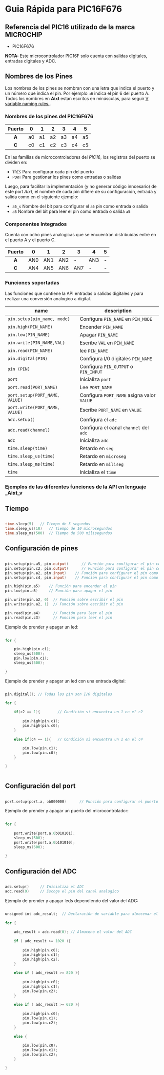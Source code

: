 # Guia Rápida para PIC16F676
## Referencia del PIC16 utilizado de la marca MICROCHIP
- PIC16F676

**NOTA:** Este microcontrolador PIC16F solo cuenta con salidas digitales, entradas digitales y ADC.

## Nombres de los Pines
Los nombres de los pines se nombran con una letra que indica el puerto y un número que indica el pin. Por ejemplo `a6` indica el pin 6 del puerto A. Todos los nombres en **Aixt** estan escritos en minúsculas, para seguir [V variable naming rules.](https://github.com/vlang/v/blob/master/doc/docs.md#variables).


### Nombres de los pines del PIC16F676
| Puerto | 0   | 1   | 2   | 3   | 4   | 5   |
| :----: | --- | --- | --- | --- | --- | --- |
| **A**  | a0  | a1  | a2  | a3  | a4  | a5  |
| **C**  | c0  | c1  | c2  | c3  | c4  | c5  |

En las familias de microcontroladores del _PIC16_, los registros del puerto se dividen en: 

- `TRIS` Para configurar cada pin del puerto
- `PORT` Para gestionar los pines como entradas o salidas

Luego, para facilitar la implementación (y no generar código inncesario) de este port _Aixt_, el nombre de cada pin difiere de su configuración, entrada y salida como en el siguiente ejemplo: 

- `a5_s` Nombre del bit para configurar el `a5` pin como entrada o salida 
- `a5`   Nombre del bit para leer el pin como entrada o salida `a5`

### Componentes Integrados 
Cuenta con ocho pines analogicas que se encuentran distribuidas entre en el puerto A y el puerto C.

| Puerto | 0   | 1   | 2   | 3   | 4   | 5   |
| :----: | --- | --- | --- | --- | --- | --- |
| **A**  | AN0 | AN1 | AN2 | -   | AN3 | -   |
| **C**  | AN4 | AN5 | AN6 | AN7 | -   | -   |

### Funciones soportadas
Las funciones que contiene la API entradas o salidas digitales y para realizar una conversión analogico a digital.

| name                           | description                                |
| ------------------------------ | ------------------------------------------ |
| `pin.setup(pin_name, mode)`    | Configura `PIN_NAME` en `PIN_MODE`         |
| `pin.high(PIN_NAME)`           | Encender `PIN_NAME`                        |
| `pin.low(PIN_NAME)`            | Apagar `PIN_NAME`                          |
| `pin.write(PIN_NAME,VAL)`      | Escribe `VAL` en `PIN_NAME`                |
| `pin.read(PIN_NAME)`           | lee `PIN_NAME`                             |
| `pin.digital(PIN)`             | Configura I/0 digitales `PIN_NAME`         |
| `pin (PIN)`                    | Configura `PIN_OUTPUT` o `PIN_INPUT`       |
| `port`                         | Inicializa `port`                          |
| `port.read(PORT_NAME)`         | Lee `PORT_NAME`                            |
| `port.setup(PORT_NAME, VALUE)` | Configura `PORT_NAME` asigna valor `VALUE` |
| `port.write(PORT_NAME, VALUE)` | Escribe `PORT_NAME` en `VALUE`             |
| `adc.setup()`                  | Configura el `adc`                         |
| `adc.read(channel)`            | Configura el canal `channel` del `adc`     |
| `adc`                          | Inicializa `adc`                           |
| `time.sleep(time)`             | Retardo en `seg`                           |
| `time.sleep_us(time)`          | Retardo en `microseg`                      |
| `time.sleep_ms(time)`          | Retardo en `miliseg`                       |
| `time`                         | Inicializa el `time`                       |

### Ejemplos de las diferentes funciones de la API en lenguaje _Aixt_v 

## Tiempo

```v

time.sleep(5)	// Tiempo de 5 segundos
time.sleep_us(10)	// Tiempo de 10 microsegundos
time.sleep_ms(500)	// Tiempo de 500 milisegundos

```

## Configuración de pines 

```v

pin.setup(pin.a5, pin.output)      // Función para configurar el pin como salida 
pin.setup(pin.c2, pin.output)      // Función para configurar el pin como salida
pin.setup(pin.a2, pin.input)    // Función para configurar el pin como entrada
pin.setup(pin.c4, pin.input)    // Función para configurar el pin como entrada

pin.high(pin.a5)    // Función para encender el pin           
pin.low(pin.a5)     // Función para apagar el pin

pin.write(pin.a2, 0)  // Función sobre escribir el pin
pin.write(pin.a2, 1)  // Función sobre escribir el pin

pin.read(pin.a4)      // Función para leer el pin
pin.read(pin.c3)      // Función para leer el pin

```

Ejemplo de prender y apagar un led:

```v
      
for {

    pin.high(pin.c1);
    sleep_us(500);
    pin.low(pin.c1);
    sleep_us(500);

}

```
Ejemplo de prender y apagar un led con una entrada digital:

```v

pin.digital(); // Todas los pin son I/O digitales

for {
    
    if(c2 == 1){        // Condición si encuentra un 1 en el c2
        
        pin.high(pin.c1);
        pin.high(pin.c0);
    }
    
    else if(c4 == 1){   // Condición si encuentra un 1 en el c4
        
        pin.low(pin.c1);
        pin.low(pin.c0);
    }

}
        
```

## Configuración del port

```v

port.setup(port.a, ob000000)      // Función para configurar el puerto como salida 

```

Ejemplo de prender y apagar un puerto del microcontrolador:

```v
      
for {
        
    port.write(port.a,0b010101);
    sleep_ms(500);
    port.write(port.a,0b101010);
    sleep_ms(500);      
        
}

```

## Configuración del ADC

```v

adc.setup()     // Inicializa el ADC
adc.read(0)     // Escoge el pin del canal analogico

```

Ejemplo de prender y apagar leds dependiendo del valor del ADC:

```v

unsigned int adc_result;  // Declaración de variable para almacenar el valor del ADC
        
for {
            
    adc_result = adc.read(0); // Almacena el valor del ADC
    
    if ( adc_result >= 1020 ){
        
        pin.high(pin.c0);
        pin.high(pin.c1);
        pin.high(pin.c2);           
    }
    
    else if ( adc_result >= 820 ){
        
        pin.high(pin.c0);
        pin.high(pin.c1);
        pin.low(pin.c2);
    }
    
    else if ( adc_result >= 620 ){
        
        pin.high(pin.c0);
        pin.low(pin.c1);
        pin.low(pin.c2);   
    }
        
    else {
        
        pin.low(pin.c0);
        pin.low(pin.c1);
        pin.low(pin.c2);      
    }

}

```
